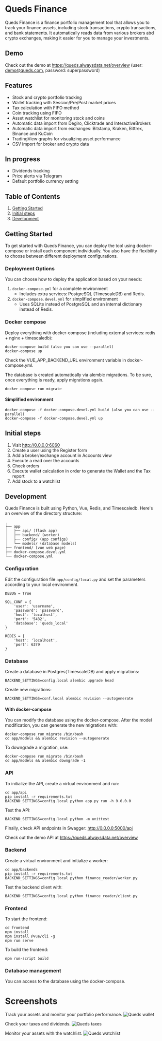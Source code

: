 # Queds Finance
Queds Finance is a finance portfolio management tool that allows you to track your finance assets, including stock transactions, crypto transactions, and bank statements. It automatically reads data from various brokers abd crypto exchanges, making it easier for you to manage your investments.

## Demo
Check out the demo at https://queds.alwaysdata.net/overview (user: demo@queds.com, password: superpassword)

## Features
* Stock and crypto portfolio tracking
* Wallet tracking with Session/Pre/Post market prices
* Tax calculation with FIFO method
* Coin tracking using FIFO
* Asset watchlist for monitoring stock and coins
* Automatic data import from Degiro, Clicktrade and InteractiveBrokers
* Automatic data import from exchanges: Bitstamp, Kraken, Bittrex, Binance and KuCoin
* TradingView graphs for visualizing asset performance
* CSV import for broker and crypto data

## In progress
* Dividends tracking
* Price alerts via Telegram
* Default portfolio currency setting

## Table of Contents
1. [Getting Started](#getting-started)
2. [Initial steps](#initial-steps)
3. [Development](#development)

## Getting Started
To get started with Queds Finance, you can deploy the tool using docker-compose or install each component individually.
You also have the flexibility to choose between different deployment configurations.

### Deployment Options
You can choose how to deploy the application based on your needs:

1. `docker-compose.yml` for a complete environment
   - Includes extra services: PostgreSQL (TimescaleDB) and Redis.
2. `docker-compose.devel.yml` for simplified environment
   - Uses SQLite instead of PostgreSQL and an internal dictionary instead of Redis.

### Docker compose
Deploy everything with docker-compose (including external services: redis + nginx + timescaledb):
```
docker-compose build (also you can use --parallel)
docker-compose up
```
Check the VUE_APP_BACKEND_URL environment variable in docker-compose.yml. 

The database is created automatically via alembic migrations. To be sure, once everything is ready, apply migrations again.
```
docker-compose run migrate
```

#### Simplified environment
```
docker-compose -f docker-compose.devel.yml build (also you can use --parallel)
docker-compose -f docker-compose.devel.yml up
```

## Initial steps
1. Visit http://0.0.0.0:6060
2. Create a user using the Register form
3. Add a broker/exchange account in Accounts view
4. Execute a read over the accounts
5. Check orders
6. Execute wallet calculation in order to generate the Wallet and the Tax report
7. Add stock to a watchlist

## Development
Queds Finance is built using Python, Vue, Redis, and Timescaledb. Here's an overview of the directory structure:

    .
    ├── app
    │   ├── api/ (flask app)
    │   ├── backend/ (worker) 
    │   ├── config/ (app configs)
    │   └── models/ (database models)
    ├── frontend/ (vue web page)
    ├── docker-compose.devel.yml
    └── docker-compose.yml
    
### Configuration
Edit the configuration file `app/config/local.py` and set the parameters according to your local environment.
```
DEBUG = True

SQL_CONF = {
    'user': 'username',
    'password': 'password',
    'host': 'localhost',
    'port': '5432',
    'database': 'queds_local'
}

REDIS = {
    'host': 'localhost',
    'port': 6379
}
```
    
### Database
Create a database in Postgres(TimescaleDB) and apply migrations:
```
BACKEND_SETTINGS=config.local alembic upgrade head
```

Create new migrations:
```
BACKEND_SETTINGS=conf.local alembic revision --autogenerate
```

#### With docker-compose
You can modify the database using the docker-compose. After the model modification, you can generate the new migrations with:
```
docker-compose run migrate /bin/bash
cd app/models && alembic revision --autogenerate
```

To downgrade a migration, use:
```
docker-compose run migrate /bin/bash
cd app/models && alembic downgrade -1
```

### API
To initialize the API, create a virtual environment and run:
```
cd app/api
pip install -r requirements.txt
BACKEND_SETTINGS=config.local python app.py run -h 0.0.0.0
```

Test the API:
```
BACKEND_SETTINGS=config.local python -m unittest
```

Finally, check API endpoints in Swagger: http://0.0.0.0:5000/api

Check out the demo API at https://queds.alwaysdata.net/overview

### Backend
Create a virtual environment and initialize a worker:
```
cd app/backends
pip install -r requirements.txt
BACKEND_SETTINGS=config.local python finance_reader/worker.py
```

Test the backend client with:
```
BACKEND_SETTINGS=config.local python finance_reader/client.py
```

### Frontend
To start the frontend:
```
cd frontend
npm install
npm install @vue/cli -g
npm run serve
```

To build the frontend:
```
npm run-script build
```

### Database management
You can access to the database using the docker-compose.


# Screenshots
Track your assets and monitor your portfolio performance.
![Queds wallet](docs/img/wallet.png)

Check your taxes and dividends.
![Queds taxes](docs/img/taxes.png)

Monitor your assets with the watchlist.
![Queds watchlist](docs/img/watchlist.png)
